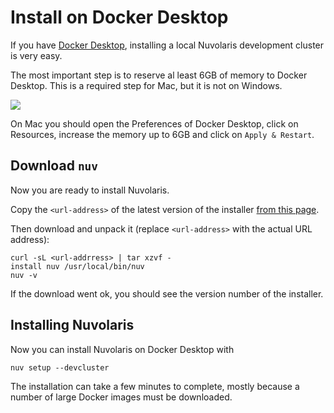 # Install on Docker Desktop

If you have [Docker Desktop](https://www.docker.com/products/docker-desktop/), installing a local Nuvolaris development cluster is very easy.

The most important step is to reserve al least 6GB of memory to Docker Desktop. This is a required step for Mac, but it is not on Windows.

![](Install_Docker_Desktop.png)

On Mac you should open the Preferences of Docker Desktop, click on Resources, increase the memory up to 6GB and click on `Apply & Restart`.

## Download `nuv`

Now you are ready to install Nuvolaris.

Copy the `<url-address>` of the latest version of the installer [from this page](/download).

Then download and unpack it (replace `<url-address>` with the actual URL address):

```
curl -sL <url-addrress> | tar xzvf -
install nuv /usr/local/bin/nuv
nuv -v
```

If the download went ok, you should see the version number of the installer.

## Installing Nuvolaris 

Now you can install Nuvolaris on Docker Desktop with 

```
nuv setup --devcluster
```

The installation can take a few minutes to complete, mostly because a number of large Docker images must be downloaded. 



